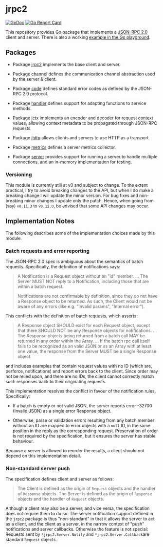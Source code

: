 # jrpc2

[![GoDoc](https://img.shields.io/static/v1?label=godoc&message=reference&color=blue)](https://pkg.go.dev/github.com/creachadair/jrpc2)
[![Go Report Card](https://goreportcard.com/badge/github.com/creachadair/jrpc2)](https://goreportcard.com/report/github.com/creachadair/jrpc2)

This repository provides Go package that implements a [JSON-RPC 2.0][spec] client and server.
There is also a working [example in the Go playground](https://play.golang.org/p/RKYAfUOcZz8).

## Packages

*  Package [jrpc2](http://godoc.org/github.com/creachadair/jrpc2) implements the base client and server.

*  Package [channel](http://godoc.org/github.com/creachadair/jrpc2/channel) defines the communication channel abstraction used by the server & client.

*  Package [code](http://godoc.org/github.com/creachadair/jrpc2/code) defines standard error codes as defined by the JSON-RPC 2.0 protocol.

*  Package [handler](http://godoc.org/github.com/creachadair/jrpc2/handler) defines support for adapting functions to service methods.

*  Package [jctx](http://godoc.org/github.com/creachadair/jrpc2/jctx) implements an encoder and decoder for request context values, allowing context metadata to be propagated through JSON-RPC requests.

*  Package [jhttp](http://godoc.org/github.com/creachadair/jrpc2/jhttp) allows clients and servers to use HTTP as a transport.

*  Package [metrics](http://godoc.org/github.com/creachadair/jrpc2/metrics) defines a server metrics collector.

*  Package [server](http://godoc.org/github.com/creachadair/jrpc2/server) provides support for running a server to handle multiple connections, and an in-memory implementation for testing.

[spec]: http://www.jsonrpc.org/specification

### Versioning

This module is currently still at v0 and subject to change. To the extent practical, I try to avoid breaking changes to the API, but when I do make a breaking change I will update the minor version. For bug fixes and non-breaking minor changes I update only the patch. Hence, when going from (say) `v0.11.3` to `v0.12.0`, be advised that some API changes may occur.

## Implementation Notes

The following describes some of the implementation choices made by this module.

### Batch requests and error reporting

The JSON-RPC 2.0 spec is ambiguous about the semantics of batch requests. Specifically, the definition of notifications says:

> A Notification is a Request object without an "id" member.
> ...
> The Server MUST NOT reply to a Notification, including those that are within a batch request.
>
> Notifications are not confirmable by definition, since they do not have a Response object to be returned. As such, the Client would not be aware of any errors (like e.g. "Invalid params", "Internal error").

This conflicts with the definition of batch requests, which asserts:

> A Response object SHOULD exist for each Request object, except that there SHOULD NOT be any Response objects for notifications.
> ...
> The Response objects being returned from a batch call MAY be returned in any order within the Array.
> ...
> If the batch rpc call itself fails to be recognized as an valid JSON or as an Array with at least one value, the response from the Server MUST be a single Response object.

and includes examples that contain request values with no ID (which are, perforce, notifications) and report errors back to the client. Since order may not be relied upon, and there are no IDs, the client cannot correctly match such responses back to their originating requests.

This implementation resolves the conflict in favour of the notification rules. Specifically:

-  If a batch is empty or not valid JSON, the server reports error -32700 (Invalid JSON) as a single error Response object.

-  Otherwise, parse or validation errors resulting from any batch member without an ID are mapped to error objects with a `null` ID, in the same position in the reply as the corresponding request. Preservation of order is not required by the specification, but it ensures the server has stable behaviour.

Because a server is allowed to reorder the results, a client should not depend on this implementation detail.

### Non-standard server push

The specification defines client and server as follows:

> The Client is defined as the origin of `Request` objects and the handler of `Response` objects.
> The Server is defined as the origin of `Response` objects and the handler of `Request` objects.

Although a client may also be a server, and vice versa, the specification does not require them to do so. The server notification support defined in the `jrpc2` package is thus "non-standard" in that it allows the server to act as a client, and the client as a server, in the narrow context of "push" notifications and server callbacks. Otherwise the feature is not special: Requests sent by `*jrpc2.Server.Notify` and `*jrpc2.Server.Callback`are standard `Request` objects.
